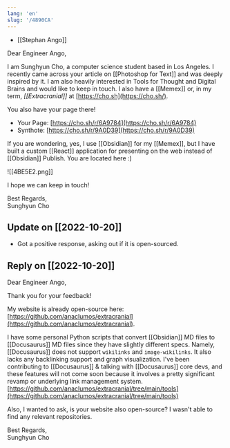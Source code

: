 ```yaml
---
lang: 'en'
slug: '/4890CA'
---
```


- [[Stephan Ango]]

Dear Engineer Ango,

I am Sunghyun Cho, a computer science student based in Los Angeles.
I recently came across your article on [[Photoshop for Text]] and was deeply inspired by it.
I am also heavily interested in Tools for Thought and Digital Brains and would like to keep in touch.
I also have a [[Memex]] or, in my term, _[[Extracranial]]_ at [https://cho.sh](https://cho.sh/).

You also have your page there!

- Your Page: [https://cho.sh/r/6A9784](https://cho.sh/r/6A9784)
- Synthote: [https://cho.sh/r/9A0D39](https://cho.sh/r/9A0D39)

If you are wondering, yes, I use [[Obsidian]] for my [[Memex]], but I have built a custom [[React]] application for presenting on the web instead of [[Obsidian]] Publish.
You are located here :)

![[4BE5E2.png]]

I hope we can keep in touch!

Best Regards,  
Sunghyun Cho

## Update on [[2022-10-20]]

- Got a positive response, asking out if it is open-sourced.

## Reply on [[2022-10-20]]

Dear Engineer Ango,

Thank you for your feedback!

My website is already open-source here: [https://github.com/anaclumos/extracranial](https://github.com/anaclumos/extracranial).

I have some personal Python scripts that convert [[Obsidian]] MD files to [[Docusaurus]] MD files since they have slightly different specs.
Namely, [[Docusaurus]] does not support `wikilinks` and `image-wikilinks`.
It also lacks any backlinking support and graph visualization.
I've been contributing to [[Docusaurus]] & talking with [[Docusaurus]] core devs, and these features will not come soon because it involves a pretty significant revamp or underlying link management system. [https://github.com/anaclumos/extracranial/tree/main/tools](https://github.com/anaclumos/extracranial/tree/main/tools)

Also, I wanted to ask, is your website also open-source? I wasn't able to find any relevant repositories.

Best Regards,  
Sunghyun Cho
